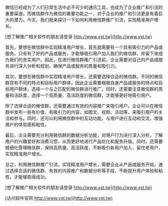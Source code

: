微信已经成为了人们日常生活中必不可少的通讯工具，也成为了企业推广和引流的重要渠道。而微信群作为微信的重要功能之一，对于企业的推广和引流更是有着巨大的潜力。今天，我们就来探讨一下如何利用微信群推广引流，实现精准用户增长。

[想了解推广相关软件的朋友请登录 http://www.vst.tw](http://www.vst.tw)

首先，要想在微信群中实现精准用户增长，首先就需要有一个具有吸引力的产品或服务。只有有了好的产品或服务，才能够吸引用户加入我们的微信群，并留下来成为我们的忠实用户。因此，在进行微信群推广引流前，企业需要对自己的产品或服务进行深入分析和规划，确保产品或服务的质量和吸引力。

其次，要想在微信群中实现精准用户增长，还需要选择合适的微信群。不同的微信群具有不同的特点和目标用户群体，因此企业需要根据自身产品或服务的特点和目标用户群体，选择一个与之匹配的微信群进行推广。同时，还需要注意微信群的质量和活跃度，选择一个高质量、高活跃度的微信群，才能够更好地吸引用户。

除了选择合适的微信群，还需要通过有效的内容推广来吸引用户。企业可以在微信群中发布一些有价值、有吸引力的内容，如图文、视频、活动等，来吸引用户的关注和参与。同时，还可以利用微信群中的互动功能，与用户进行互动和交流，增强用户的体验感和粘性。

最后，企业需要充分利用微信群的数据分析功能，对用户行为进行深入分析，了解用户的兴趣爱好和消费习惯，从而更好地进行产品优化和服务升级。同时，还需要精细化管理微信群，保持高质量、高活跃度，不断吸引新用户加入，留住老用户，实现精准用户增长。

总之，利用微信群推广引流，实现精准用户增长，需要企业从产品或服务开始，通过选择合适的微信群、有效的内容推广和数据分析等手段，不断提升用户体验和粘性，才能够取得成功。

[想了解推广相关软件的朋友请登录 http://www.vst.tw](http://www.vst.tw)


[访问软件官网 http://www.vst.tw](http://www.vst.tw)
